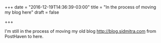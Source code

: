+++
date = "2016-12-19T14:36:39-03:00"
title = "In the process of moving my blog here"
draft = false

+++

I'm still in the process of moving my old blog http://blog.sidmitra.com from PostHaven to here.

